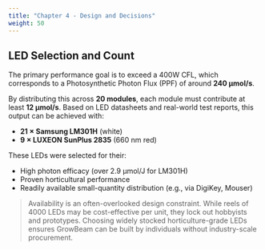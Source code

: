 ```yaml
---
title: "Chapter 4 - Design and Decisions"
weight: 50
---
```


## LED Selection and Count

The primary performance goal is to exceed a 400W CFL, which corresponds to a Photosynthetic Photon Flux (PPF) of around **240 µmol/s**.

By distributing this across **20 modules**, each module must contribute at least **12 µmol/s**. Based on LED datasheets and real-world test reports, this output can be achieved with:

- **21 × Samsung LM301H** (white)
- **9 × LUXEON SunPlus 2835** (660 nm red)

These LEDs were selected for their:

- High photon efficacy (over 2.9 µmol/J for LM301H)
- Proven horticultural performance
- Readily available small-quantity distribution (e.g., via DigiKey, Mouser)

> Availability is an often-overlooked design constraint. While reels of 4000 LEDs may be cost-effective per unit, they lock out hobbyists and prototypes. Choosing widely stocked horticulture-grade LEDs ensures GrowBeam can be built by individuals without industry-scale procurement.